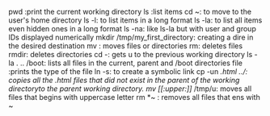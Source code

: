 pwd :print the current working directory
ls :list items
cd ~: to move to the user's home directory
ls -l: to list items in a long format 
ls -la: to list all items even hidden ones in a long format
ls -na: like ls-la but with user and group IDs displayed numerically
mkdir /tmp/my_first_directory: creating a dire in the desired destination
mv : moves files or directories
rm: deletes files
rmdir: deletes directories
cd -: gets u to the previous working directory
ls -la . .. /boot: lists all files in the current, parent and /boot 
directories
file :prints the type of the file
ln -s: to create a symbolic link
cp -un *.html ../: copies all the .html files that did not exist in the parent of the working directoryto the parent working directory.
mv [[:upper:]]* /tmp/u: moves all files that begins with uppercase letter
rm *~ : removes all files that ens with ~
